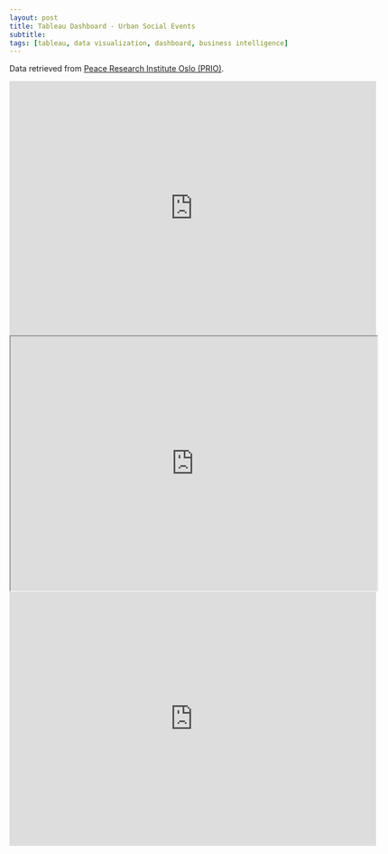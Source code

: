 ```yaml
---
layout: post
title: Tableau Dashboard - Urban Social Events
subtitle:
tags: [tableau, data visualization, dashboard, business intelligence]
---
```


Data retrieved from [Peace Research Institute Oslo (PRIO)](https://www.prio.org/Data/Armed-Conflict/Urban-Social-Disorder/).

<iframe seamless frameborder="0" src="https://public.tableau.com/views/551_project/Dashboard1?:embed=yes&:display_count=yes&:showVizHome=no" width = '650' height = '450' scrolling='yes' ></iframe>    


<iframe src="https://public.tableau.com/views/GTSRB_Result_Viz/GTSRB?:embed=yes&:display_count=yes&:showVizHome=no" width = '650' height = '450'></iframe>

<!-- https://public.tableau.com/views/GTSRB_Result_Viz/GTSRB?:embed=y&:display_count=y&:origin=viz_share_link -->

<iframe seamless frameborder="0" src="https://public.tableau.com/views/551_project/Dashboard1?:embed=yes&:display_count=yes&:showVizHome=no" width = '650' height = '450'></iframe>
